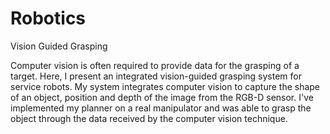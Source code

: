 # Robotics
Vision Guided Grasping

Computer vision is often required to provide data for the grasping of a target. Here, I present an integrated vision-guided grasping system for service robots. My system integrates computer vision to capture the shape of an object, position and depth of the image from the RGB-D sensor. I've implemented my planner on a real manipulator and was able to grasp the object through the data received by the computer vision technique. 
 
 
